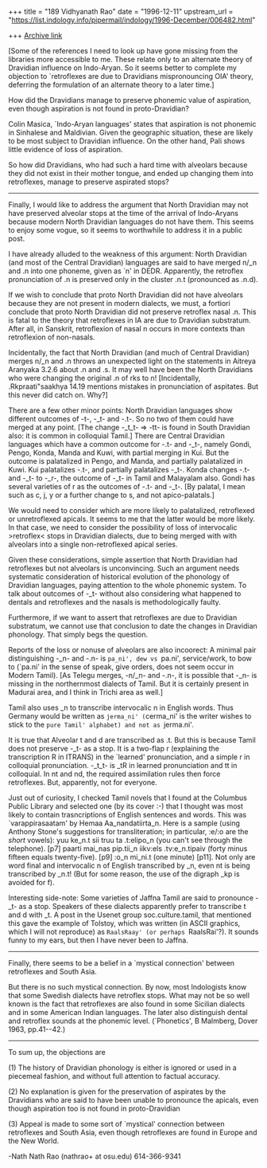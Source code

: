 +++
title = "189 Vidhyanath Rao"
date = "1996-12-11"
upstream_url = "https://list.indology.info/pipermail/indology/1996-December/006482.html"

+++
[Archive link](https://list.indology.info/pipermail/indology/1996-December/006482.html)


[Some of the references I need to look up have gone missing from the
libraries more accessible to me. These relate only to an alternate
theory of Dravidian influence on Indo-Aryan. So it seems better to
complete my objection to `retroflexes are due to Dravidians mispronouncing
OIA' theory, deferring the formulation of an alternate theory to a
later time.]

How did the Dravidians manage to preserve phonemic value of aspiration,
even though aspiration is not found in proto-Dravidian?

Colin Masica, `Indo-Aryan languages' states that aspiration is not
phonemic in Sinhalese and Maldivian. Given the geographic situation,
these are likely to be most subject to Dravidian influence. On the
other hand, Pali shows little evidence of loss of aspiration.

So how did Dravidians, who had such a hard time with alveolars because
they did not exist in their mother tongue, and ended up changing them into
retroflexes, manage to preserve aspirated stops?

-----------

Finally, I would like to address the argument that North Dravidian may
not have preserved alveolar stops at the time of the arrival of
Indo-Aryans because modern North Dravidian languages do not have them.
This seems to enjoy some vogue, so it seems to worthwhile to address it
in a public post.

I have already alluded to the weakness of this argument: North
Dravidian (and most of the Central Dravidian) languages are said
to have merged n/_n and .n into one phoneme, given as `n' in DEDR.
Apparently, the retroflex pronunciation of .n is preserved only
in the cluster .n.t (pronounced as .n.d).

If we wish to conclude that proto North Dravidian did not have alveolars
because they are not present in modern dialects, we must, a fortiori
conclude that proto North Dravidian did not preserve retroflex nasal .n.
This is fatal to the theory that retroflexes in IA are due to
Dravidian substratum. After all, in Sanskrit, retroflexion of nasal n
occurs in more contexts than retroflexion of non-nasals.

Incidentally, the fact that North Dravidian (and much of Central Dravidian)
merges n/_n and .n throws an unexpected light on the statements in
Aitreya Aranyaka 3.2.6 about .n and .s. It may well have been the North
Dravidians who were changing the original .n of rks to n! [Incidentally,
.Rkpraati"saakhya 14.19 mentions mistakes in pronunciation of aspitates.
But this never did catch on. Why?]

There are a few other minor points: North Dravidian languages show
different outcomes of -t-, -_t- and -.t-. So no two of them could
have merged at any point. [The change -_t_t- => -tt- is found in
South Dravidian also: it is common in colloquial Tamil.] There are
Central Dravidian languages which have a common outcome for -.t-
and -_t-, namely Gondi, Pengo, Konda, Manda and Kuwi, with partial merging
in Kui. But the outcome is palatalized in Pengo, and Manda, and
partially palatalized in Kuwi. Kui palatalizes -.t-, and partially
palatalizes -_t-. Konda changes -.t- and -_t- to -_r-, the outcome of
-_t- in Tamil and Malayalam also. Gondi has several varieties of
r as the outcomes of -.t- and -_t-. [By palatal, I mean such as c, j, y
or a further change to s, and not apico-palatals.]

We would need to consider which are more likely to palatalized,
retroflexed or unretroflexed apicals. It seems to me that the latter would
be more likely. In that case, we need to consider the possibility of
loss of intervocalic >retroflex< stops in Dravidian dialects, due to being
merged with with alveolars into a single non-retroflexed apical series.

Given these considerations, simple assertion that North Dravidian had
retroflexes but not alveolars is unconvincing. Such an argument needs
systematic consideration of historical evolution of the phonology of
Dravidian languages, paying attention to the whole phonemic system.
To talk about outcomes of -_t- without also considering what
happened to dentals and retroflexes and the nasals is methodologically
faulty.

Furthermore, if we want to assert that retroflexes are due to Dravidian
substratum, we cannot use that conclusion to date the changes in
Dravidian phonology. That simply begs the question.

Reports of the loss or nonuse of alveolars are also incoorect:
A minimal pair distinguishing -_n- and -.n- is `pa_ni', dew vs `pa.ni',
service/work, to bow to (`pa.ni' in the sense of speak, give orders, does
not seem occur in Modern Tamil). [As Telegu merges, -n/_n- and -.n-, it is
possible that -_n- is missing in the northernmost dialects of Tamil. But it
is certainly present in Madurai area, and I think in Trichi area as well.]

Tamil also uses _n to transcribe intervocalic n in English words.
Thus Germany would be written as `jerma_ni' (`cerma_ni' is the writer
wishes to stick to the `pure Tamil' alphabet) and not as `jerma.ni'.

It is true that Alveolar t and d are transcribed as .t. But this is
because Tamil does not preserve -_t- as a stop. It is a two-flap r
(explaining the transcription R in ITRANS) in the `learned' pronunciation,
and a simple r in colloquial pronunciation. -_t_t- is _tR in learned
pronunciation and tt in colloquial. In nt and nd, the required
assimilation rules then force retroflexes. But, apparently, not
for everyone.

Just out of curiosity, I checked Tamil novels that I found at the Columbus
Public Library and selected one (by its cover :-) that I thought was most
likely to contain trasncriptions of English sentences and words. This was
`varappirasaatam' by Hemaa Aa_nandatiirta_n. Here is a sample (using
Anthony Stone's suggestions for transliteration; in particular, :e/:o are
the *short* vowels):
    yuu ke_n.t sii truu ta .t:elipo_n
      (you can't see through the telephone). [p7]
    paarti mai_nas pip.tii_n iikv:els .tv:e_n.tipaiv
      (forty minus fifteen equals twenty-five). [p9]
     :o_n mi_ni.t
       (one minute) [p11].
Not only are word final and intervocalic n of English transcribed by _n,
even nt is being transcribed by _n.t! (But for some reason, the use
of the digraph _kp is avoided for f).

Interesting side-note: Some varieties of Jaffna Tamil are said to
pronounce -_t- as a stop. Speakers of these dialects apparently
prefer to transcribe t and d with _t. A post in the Usenet group
soc.culture.tamil, that mentioned this gave the example of Tolstoy,
which was written (in ASCII graphics, which I will not reproduce) as
`RaalsRaay' (or perhaps `RaalsRai'?). It sounds funny to my ears,
but then I have never been to Jaffna.

-------

Finally, there seems to be a belief in a `mystical connection' between
retroflexes and South Asia.

But there is no such mystical connection. By now, most Indologists
know that some Swedish dialects have retroflex stops. What may not be so
well known is the fact that retroflexes are also found in some Sicilian
dialects and in some American Indian languages. The later also
distinguish dental and retroflex sounds at the phonemic level.
(`Phonetics', B Malmberg, Dover 1963, pp.41--42.)

-------

To sum up, the objections are

(1) The history of Dravidian phonology is either is ignored or used in
a piecemeal fashion, and without full attention to factual accuracy.

(2) No explanation is given for the preservation of aspirates by
the Dravidians who  are said to have been unable to pronounce the apicals,
even though aspiration too is not found in proto-Dravidian

(3) Appeal is made to some sort of `mystical' connection between
retroflexes and South Asia, even though retroflexes are found in
Europe and the New World.


-Nath
Nath Rao (nathrao+ at osu.edu)		614-366-9341




